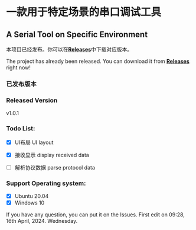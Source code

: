 # 一款用于特定场景的串口调试工具
## A Serial Tool on Specific Environment


本项目已经发布。你可以在[**Releases**](https://github.com/Sweaterz/serialTest/releases)中下载对应版本。

The project has already been released. You can download it from [**Releases**](https://github.com/Sweaterz/serialTest/releases) right now!



### 已发布版本
### Released Version
v1.0.1


### Todo List:
- [x] UI布局  UI layout
- [x] 接收显示  display received data
- [ ] 解析协议数据  parse protocol data


### Support Operating system:

- [x] Ubuntu 20.04
- [X] Windows 10

If you have any question, you can put it on the Issues. 
First edit on 09:28, 16th April, 2024. Wednesday.

